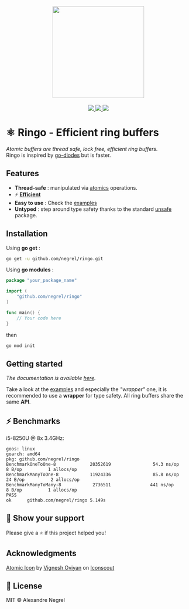 <h1 align="center"><img height="250" src="https://raw.githubusercontent.com/negrel/ringo/master/.github/atom.svg"></h1>

<p align="center">
	<a href="https://pkg.go.dev/github.com/negrel/ringo">
		<img src="https://godoc.org/github.com/negrel/ringo?status.svg">
	</a>
	<a href="https://goreportcard.com/badge/github.com/negrel/ringo">
		<img src="https://goreportcard.com/badge/github.com/negrel/ringo">
	</a>
	<a href="https://github.com/negrel/ringo/raw/master/LICENSE">
		<img src="https://img.shields.io/badge/license-MIT-green">
	</a>
</p>

# :atom_symbol: Ringo - Efficient ring buffers
*Atomic buffers are thread safe, lock free, efficient ring buffers.*  
Ringo is inspired by [go-diodes](https://github.com/cloudfoundry/go-diodes/) but is faster.

## Features

- **Thread-safe** : manipulated via [atomics](https://pkg.go.dev/sync/atomic) operations.
- :zap: [**Efficient**](https://github.com/negrel/ringo#zap-benchmarks)
- **Easy to use** : Check the [examples](https://github.com/negrel/ringo/tree/master/example)
- **Untyped** : step around type safety thanks to the standard [unsafe](https://pkg.go.dev/unsafe) package.

## Installation

Using **go get** :

```bash
go get -u github.com/negrel/ringo.git
```

Using **go modules** :

```go
package "your_package_name"

import (
	"github.com/negrel/ringo"
)

func main() {
    // Your code here
}
```

then

```bash
go mod init
```

## Getting started
*The documentation is available [here](https://pkg.go.dev/github.com/negrel/ringo).*

Take a look at the [examples](https://github.com/negrel/ringo/tree/master/example) and especially the *"wrapper"* one, it is recommended to use a **wrapper** for type safety.
All ring buffers share the same **API**.

## :zap: Benchmarks
i5-8250U @ 8x 3.4GHz:

```
goos: linux
goarch: amd64
pkg: github.com/negrel/ringo
BenchmarkOneToOne-8             20352619                54.3 ns/op             8 B/op          1 allocs/op
BenchmarkManyToOne-8            11924336                85.8 ns/op            24 B/op          2 allocs/op
BenchmarkManyToMany-8            2736511               441 ns/op               8 B/op          1 allocs/op
PASS
ok      github.com/negrel/ringo 5.149s
```

## :stars: Show your support

Please give a :star: if this project helped you!

## Acknowledgments

<a href="https://iconscout.com/icons/atomic" target="_blank">Atomic Icon</a> by <a href="https://iconscout.com/contributors/oviyan">Vignesh Oviyan</a> on <a href="https://iconscout.com">Iconscout</a>

## :scroll: License

MIT © Alexandre Negrel
